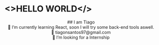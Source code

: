 # <>HELLO WORLD</> 
<p align="center">
## I am Tiago</br>
🌱 I’m currently learning React, soon I will try some back-end tools aswell.</br>
📧 tiagonsantos97@gmail.com </br>
👯 I’m looking for a Internship

</p>

<!--
**dariish/dariish** is a ✨ _special_ ✨ repository because its `README.md` (this file) appears on your GitHub profile.

Here are some ideas to get you started:

- 🔭 I’m currently working on ...
- 🌱 I’m currently learning ...
- 👯 I’m looking to collaborate on ...
- 🤔 I’m looking for help with ...
- 💬 Ask me about ...
- 📫 How to reach me: ...
- 😄 Pronouns: ...
- ⚡ Fun fact: ...
-->
